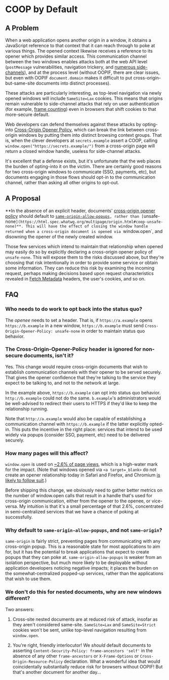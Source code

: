 # COOP by Default

## A Problem

When a web application opens another origin in a window, it obtains a JavaScript reference to that context that it can reach through to poke at various things. The opened context likewise receives a reference to its opener which provides similar access. This communication channel between the two windows enables attacks both at the web API level (`postMessage` vulnerabilities, navigation trickery, and [numerous side-channels](https://github.com/xsleaks/xsleaks/wiki/Browser-Side-Channels)), and at the process level (without OOPIF, there are clear issues, but even with OOPIF `document.domain` makes it difficult to put cross-origin-but-same-site documents into distinct processes).

These attacks are particularly interesting, as top-level navigation via newly opened windows will include `SameSite=Lax` cookies. This means that origins remain vulnerable to side-channel attacks that rely on user authentication (for example, [frame counting](https://github.com/xsleaks/xsleaks/wiki/Browser-Side-Channels#frame-count)) even in browsers that shift cookies to that more-secure default.

Web developers can defend themselves against these attacks by opting-into [Cross-Origin Opener Policy](https://html.spec.whatwg.org/multipage/origin.html#cross-origin-opener-policies), which can break the link between cross-origin windows by putting them into distinct browsing context groups. That is, when the clever developers at `secrets.example` assert a COOP, calling `window.open("https://secrets.example/")` from a cross-origin page will return a closed window handle, useless for side-channel attacks.

It's excellent that a defense exists, but it's unfortunate that the web places the burden of opting-into it on the victim. There are certainly good reasons for two cross-origin windows to communicate (SSO, payments, etc), but documents engaging in those flows should opt-in to the communication channel, rather than asking all other origins to opt-out.

## A Proposal

**In the absence of an explicit header, documents' [cross-origin opener policy](https://html.spec.whatwg.org/multipage/dom.html#concept-document-coop) should default to [`same-origin-allow-popups`](https://html.spec.whatwg.org/multipage/origin.html#coop-same-origin-allow-popups)`, rather than [`unsafe-none`](https://html.spec.whatwg.org/multipage/origin.html#coop-unsafe-none)**. This will have the effect of closing the window handle returned when a cross-origin document is opened via `window.open`, and disowning the opener of the newly created window.

Those few services which intend to maintain that relationship when opened may easily do so by explicitly declaring a cross-origin opener policy of `unsafe-none`. This will expose them to the risks discussed above, but they're choosing that risk intentionally in order to provide some service or obtain some information. They can reduce this risk by examining the incoming request, perhaps making decisions based upon request characteristics revealed in [Fetch Metadata](https://www.w3.org/TR/fetch-metadata/) headers, the user's cookies, and so on.

## FAQ

### Who needs to do work to opt back into the status quo?

The _openee_ needs to set a header. That is, if `https://a.example` opens `https://b.example` in a new window, `https://b.example` must send `Cross-Origin-Opener-Policy: unsafe-none` in order to maintain status quo behavior.

### The Cross-Origin-Opener-Policy header is ignored for non-secure documents, isn't it?

Yes. This change would require cross-origin documents that wish to establish communication channels with their opener to be served securely. That gives the opener confidence that they're talking to the service they expect to be talking to, and not to the network at large.

In the example above, `https://b.example` can opt into status quo behavior. `http://b.example` could not do the same. `b.example`'s administrators would be well-advised to redirect their users to HTTPS if they'd like to keep the relationship running.

Note that `http://a.example` would also be capable of establishing a communication channel with `https://b.example` if the latter explicitly opted-in. This puts the incentive in the right place: services that intend to be used widely via popups (consider SSO, payment, etc) need to be delivered securely.

### How many pages will this affect?

`window.open` is used on [~2.6% of page views](https://chromestatus.com/metrics/feature/timeline/popularity/475), which is a high-water mark for the impact. (Note that windows opened via `<a target=_blank>` do not create an opener relationship today in Safari and Firefox, and Chromium [is likely to follow suit](https://chromium-review.googlesource.com/c/chromium/src/+/1630010).)

Before shipping this change, we obviously need to gather better metrics on the number of window.open calls that result in a handle that's used for cross-origin communication, either from the opener to the openee, or vice-versa. My intuition is that it's a small percentage of that 2.6%, concentrated in semi-centralized services that we have a chance of poking at successfully.

### Why default to `same-origin-allow-popups`, and not `same-origin`?

`same-origin` is fairly strict, preventing pages from communicating with any cross-origin popup. This is a reasonable state for most applications to aim for, but it has the potential to break applications that expect to create popups that they can poke at. `same-origin-allow-popups` is weaker from an isolation perspective, but much more likely to be deployable without application developers noticing negative impacts; it places the burden on the somewhat-centralized popped-up services, rather than the applications that wish to use them.

### We don't do this for nested documents, why are new windows different?

Two answers:


1.  Cross-site nested documents are at reduced risk of attack, insofar as they aren't considered same-site. `SameSite=Lax` and `SameSite=Strict` cookies won't be sent, unlike top-level navigation resulting from `window.open`.

2.  You're right, friendly interlocutor! We _should_ default documents to asserting `Content-Security-Policy: frame-ancestors 'self'` in the absence of any other `frame-ancestors` or `X-Frame-Options` or `Cross-Origin-Resource-Policy` declaration. What a wonderful idea that would coincidentally substantially reduce risk for browsers without OOPIF! But that's another document for another day...
